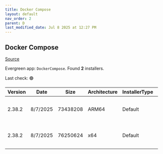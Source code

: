 ```yaml
---
title: Docker Compose
layout: default
nav_order: 2
parent: D
last_modified_date: Jul 8 2025 at 12:27 PM
---
```


## Docker Compose

[Source](https://github.com/docker/compose)

Evergreen app: `DockerCompose`. Found **2** installers.

Last check: 🟢

| Version | Date     | Size     | Architecture | InstallerType | Type | URI                                                                                                                                                                                              |
| ------- | -------- | -------- | ------------ | ------------- | ---- | ------------------------------------------------------------------------------------------------------------------------------------------------------------------------------------------------ |
| 2.38.2  | 8/7/2025 | 73438208 | ARM64        | Default       | exe  | [https://github.com/docker/compose/releases/download/v2.38.2/docker-compose-windows-aarch64.exe](https://github.com/docker/compose/releases/download/v2.38.2/docker-compose-windows-aarch64.exe) |
| 2.38.2  | 8/7/2025 | 76250624 | x64          | Default       | exe  | [https://github.com/docker/compose/releases/download/v2.38.2/docker-compose-windows-x86_64.exe](https://github.com/docker/compose/releases/download/v2.38.2/docker-compose-windows-x86_64.exe)   |
